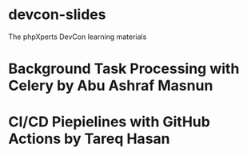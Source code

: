 # devcon-slides
The phpXperts DevCon learning materials

# Background Task Processing with Celery by Abu Ashraf Masnun

# CI/CD Piepielines with GitHub Actions by Tareq Hasan

